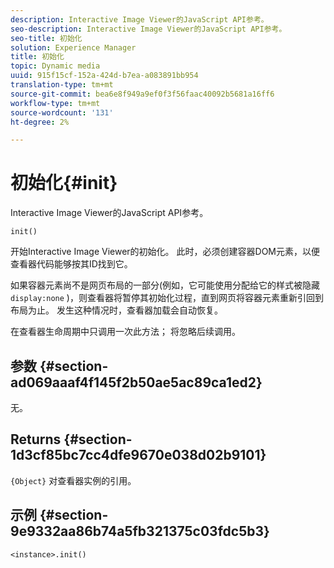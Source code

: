 ```yaml
---
description: Interactive Image Viewer的JavaScript API参考。
seo-description: Interactive Image Viewer的JavaScript API参考。
seo-title: 初始化
solution: Experience Manager
title: 初始化
topic: Dynamic media
uuid: 915f15cf-152a-424d-b7ea-a083891bb954
translation-type: tm+mt
source-git-commit: bea6e8f949a9ef0f3f56faac40092b5681a16ff6
workflow-type: tm+mt
source-wordcount: '131'
ht-degree: 2%

---
```



# 初始化{#init}

Interactive Image Viewer的JavaScript API参考。

`init()`

开始Interactive Image Viewer的初始化。 此时，必须创建容器DOM元素，以便查看器代码能够按其ID找到它。

如果容器元素尚不是网页布局的一部分(例如，它可能使用分配给它的样式被隐藏 `display:none` )，则查看器将暂停其初始化过程，直到网页将容器元素重新引回到布局为止。 发生这种情况时，查看器加载会自动恢复。

在查看器生命周期中只调用一次此方法； 将忽略后续调用。

## 参数 {#section-ad069aaaf4f145f2b50ae5ac89ca1ed2}

无。

## Returns {#section-1d3cf85bc7cc4dfe9670e038d02b9101}

`{Object}` 对查看器实例的引用。

## 示例 {#section-9e9332aa86b74a5fb321375c03fdc5b3}

```
<instance>.init()
```

